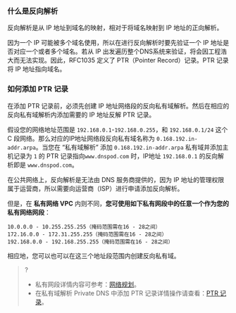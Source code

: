 ### 什么是反向解析

反向解析是从 IP 地址到域名的映射，相对于将域名映射到 IP 地址的正向解析。

因为一个 IP 可能被多个域名使用，所以在进行反向解析时要先验证一个 IP 地址是否对应一个或者多个域名。若从 IP 出发遍历整个DNS系统来验证，将会因工程浩大而无法实现。因此，RFC1035 定义了 PTR（Pointer Record）记录。PTR 记录将 IP 地址指向域名。

### 如何添加 PTR 记录

在添加 PTR 记录前，必须先创建 IP 地址网络段的反向私有域解析。然后在相应的反向私有域解析内添加需要的 IP 地址反解 PTR 记录。

假设您的网络地址范围是 `192.168.0.1`-`192.168.0.255`，和 `192.168.0.1/24` 这个 C 段网络。那么对应的IP地址网络段反向私有域名称为 `0.168.192.in-addr.arpa`。当您在 “私有域解析” 添加 `0.168.192.in-addr.arpa` 私有域并添加主机记录为 `1` 的 PTR 记录指向`www.dnspod.com` 时，IP地址 `192.168.0.1` 的反向解析即是 `www.dnspod.com`。

在公共网络上，反向解析是无法由 DNS 服务商提供的，因为 IP 地址的管理权限属于运营商，所以需要向运营商（ISP）进行申请添加反向解析。

但是，在 **私有网络 VPC** 内则不同，**您可使用如下私有网段中的任意一个作为您的私有网络网段**：

```
10.0.0.0 - 10.255.255.255（掩码范围需在16 - 28之间）
172.16.0.0 - 172.31.255.255（掩码范围需在16 - 28之间）
192.168.0.0 - 192.168.255.255（掩码范围需在16 - 28之间）
```

相应地，您可以也可以在这三个地址段范围内创建反向私有域。

>?
>- 私有网段详情内容可参考：[网络规划](https://cloud.tencent.com/document/product/215/30313)。
>- 在私有域解析 Private DNS 中添加 PTR 记录详情操作请查看：[PTR 记录](https://cloud.tencent.com/document/product/1338/50542)。
